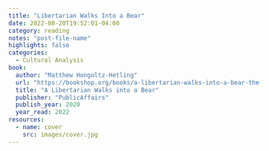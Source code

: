 ```yaml
---
title: "Libertarian Walks Into a Bear"
date: 2022-08-20T19:52:01-04:00
category: reading
notes: "post-file-name"
highlights: false
categories:
  - Cultural Analysis
book:
  author: "Matthew Hongoltz-Hetling"
  url: "https://bookshop.org/books/a-libertarian-walks-into-a-bear-the-utopian-plot-to-liberate-an-american-town-and-some-bears/9781541788510"
  title: "A Libertarian Walks into a Bear"
  publisher: "PublicAffairs"
  publish_year: 2020
  year_read: 2022
resources:
  - name: cover
    src: images/cover.jpg
---
```


